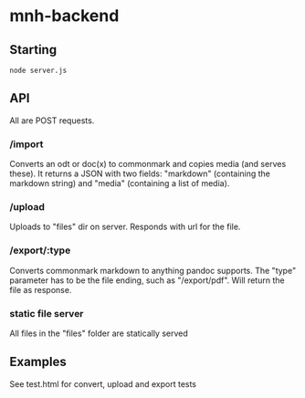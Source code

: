 # mnh-backend

## Starting
``
node server.js
``

## API

All are POST requests.

### /import
Converts an odt or doc(x) to commonmark and copies media (and serves
these). It returns a JSON with two fields: "markdown" (containing the
markdown string) and "media" (containing a list of media).

### /upload
Uploads to "files" dir on server. Responds with url for the file.

### /export/:type
Converts commonmark markdown to anything pandoc supports. The "type"
parameter has to be the file ending, such as "/export/pdf". Will
return the file as response. 

### static file server
All files in the "files" folder are statically served 

## Examples
See test.html for convert, upload and export tests

